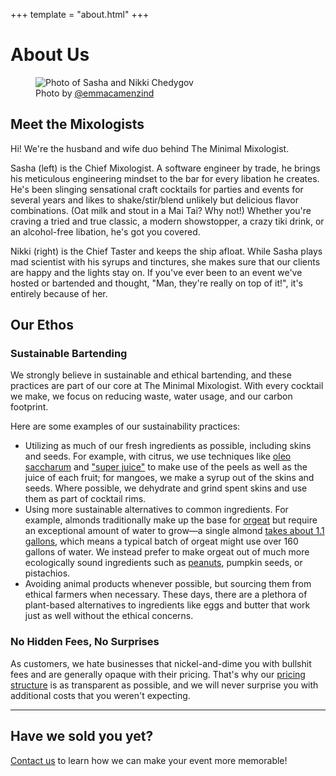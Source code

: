 +++
template = "about.html"
+++

# About Us

<figure>
    <img src="/us.jpg" alt="Photo of Sasha and Nikki Chedygov">
    <figcaption>Photo by <a href="https://www.instagram.com/emmacamenzind/">@emmacamenzind</a></figcaption>
</figure>

## Meet the Mixologists

Hi! We're the husband and wife duo behind The Minimal Mixologist.

Sasha (left) is the Chief Mixologist. A software engineer by trade, he brings his meticulous engineering mindset to the bar for every libation he creates. He's been slinging sensational craft cocktails for parties and events for several years and likes to shake/stir/blend unlikely but delicious flavor combinations. (Oat milk and stout in a Mai Tai? Why not!) Whether you're craving a tried and true classic, a modern showstopper, a crazy tiki drink, or an alcohol-free libation, he's got you covered.

Nikki (right) is the Chief Taster and keeps the ship afloat. While Sasha plays mad scientist with his syrups and tinctures, she makes sure that our clients are happy and the lights stay on. If you've ever been to an event we've hosted or bartended and thought, "Man, they're really on top of it!", it's entirely because of her.

## Our Ethos

### Sustainable Bartending

We strongly believe in sustainable and ethical bartending, and these practices are part of our core at The Minimal Mixologist. With every cocktail we make, we focus on reducing waste, water usage, and our carbon footprint.

Here are some examples of our sustainability practices:

* Utilizing as much of our fresh ingredients as possible, including skins and seeds. For example, with citrus, we use techniques like [oleo saccharum](https://www.seriouseats.com/cocktail-101-how-to-make-oleo-saccharum-lemon-oli-for-punch-wondrich) and ["super juice"](https://www.youtube.com/watch?v=2RA3AaCO7A8) to make use of the peels as well as the juice of each fruit; for mangoes, we make a syrup out of the skins and seeds. Where possible, we dehydrate and grind spent skins and use them as part of cocktail rims.
* Using more sustainable alternatives to common ingredients. For example, almonds traditionally make up the base for [orgeat](https://www.thespruceeats.com/what-is-orgeat-syrup-760284) but require an exceptional amount of water to grow—a single almond [takes about 1.1 gallons](https://www.motherjones.com/environment/2014/02/wheres-californias-water-going/), which means a typical batch of orgeat might use over 160 gallons of water. We instead prefer to make orgeat out of much more ecologically sound ingredients such as [peanuts](https://www.nationalpeanutboard.org/news/treading-lightly-water-footprint-peanuts.htm), pumpkin seeds, or pistachios.
* Avoiding animal products whenever possible, but sourcing them from ethical farmers when necessary. These days, there are a plethora of plant-based alternatives to ingredients like eggs and butter that work just as well without the ethical concerns.

### No Hidden Fees, No Surprises

As customers, we hate businesses that nickel-and-dime you with bullshit fees and are generally opaque with their pricing. That's why our [pricing structure](/pricing) is as transparent as possible, and we will never surprise you with additional costs that you weren't expecting.

---

## Have we sold you yet?

[Contact us](mailto:hello@theminimalmixologist.com) to learn how we can make your event more memorable!
